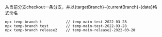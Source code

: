 从当前分支checkout一条分支，并以{targetBranch}-{currentBranch}-{date}格式命名

``` shell
npx temp-branch t           // temp-main-test-2022-03-28
npx temp-branch test        // temp-main-test-2022-03-28
npx temp-branch release2    // temp-main-release2-2022-03-28
```
